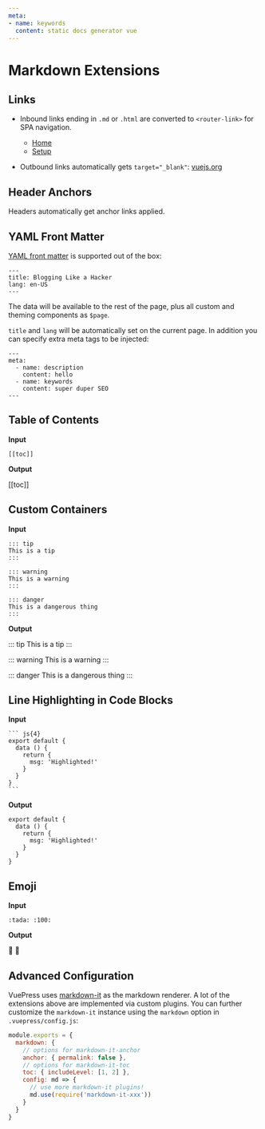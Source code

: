 ```yaml
---
meta:
- name: keywords
  content: static docs generator vue
---
```


# Markdown Extensions

## Links

- Inbound links ending in `.md` or `.html` are converted to `<router-link>` for SPA navigation.

  - [Home](/)
  - [Setup](./setup.md#quickstart)

- Outbound links automatically gets `target="_blank"`: [vuejs.org](https://vuejs.org)

## Header Anchors

Headers automatically get anchor links applied.

## YAML Front Matter

[YAML front matter](https://jekyllrb.com/docs/frontmatter/) is supported out of the box:

```
---
title: Blogging Like a Hacker
lang: en-US
---
```

The data will be available to the rest of the page, plus all custom and theming components as `$page`.

`title` and `lang` will be automatically set on the current page. In addition you can specify extra meta tags to be injected:

```
---
meta:
  - name: description
    content: hello
  - name: keywords
    content: super duper SEO
---
```

## Table of Contents

**Input**

```
[[toc]]
```

**Output**

[[toc]]

## Custom Containers

**Input**

```
::: tip
This is a tip
:::

::: warning
This is a warning
:::

::: danger
This is a dangerous thing
:::
```

**Output**

::: tip
This is a tip
:::

::: warning
This is a warning
:::

::: danger
This is a dangerous thing
:::

## Line Highlighting in Code Blocks

**Input**

````
``` js{4}
export default {
  data () {
    return {
      msg: 'Highlighted!'
    }
  }
}
```
````

**Output**

``` js{4}
export default {
  data () {
    return {
      msg: 'Highlighted!'
    }
  }
}
```

## Emoji

**Input**

```
:tada: :100:
```

**Output**

:tada: :100:

## Advanced Configuration

VuePress uses [markdown-it]() as the markdown renderer. A lot of the extensions above are implemented via custom plugins. You can further customize the `markdown-it` instance using the `markdown` option in `.vuepress/config.js`:

``` js
module.exports = {
  markdown: {
    // options for markdown-it-anchor
    anchor: { permalink: false },
    // options for markdown-it-toc
    toc: { includeLevel: [1, 2] },
    config: md => {
      // use more markdown-it plugins!
      md.use(require('markdown-it-xxx'))
    }
  }
}
```
